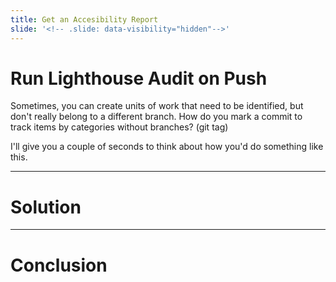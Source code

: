 ```yaml
---
title: Get an Accesibility Report
slide: '<!-- .slide: data-visibility="hidden"-->'
---
```


<!-- .slide: data-state="layout-title" class="bg-dark"-->

# Run Lighthouse Audit on Push

Sometimes, you can create units of work that need to be identified, but don't really belong to a different branch. How do you mark a commit to track items by categories without branches? (git tag)


I'll give you a couple of seconds to think about how you'd do something like this.

---
# Solution


---
# Conclusion

